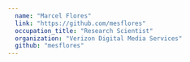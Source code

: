 ```yaml
---
  name: "Marcel Flores"
  link: "https://github.com/mesflores"
  occupation_title: "Research Scientist"
  organization: "Verizon Digital Media Services"
  github: "mesflores"
---
```


